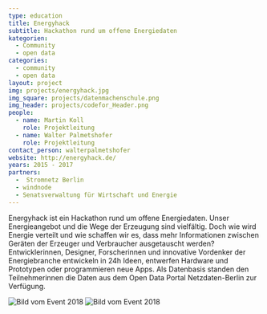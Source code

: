 ```yaml
---
type: education
title: Energyhack
subtitle: Hackathon rund um offene Energiedaten
kategorien:
  - Community
  - open data
categories:
  - community
  - open data
layout: project
img: projects/energyhack.jpg
img_square: projects/datenmachenschule.png
img_header: projects/codefor_Header.png
people:
  - name: Martin Koll
    role: Projektleitung
  - name: Walter Palmetshofer
    role: Projektleitung
contact_person: walterpalmetshofer
website: http://energyhack.de/
years: 2015 - 2017
partners:
  -  Stromnetz Berlin
  - windnode
  - Senatsverwaltung für Wirtschaft und Energie
---
```


Energyhack ist ein Hackathon rund um offene Energiedaten. Unser Energieangebot und die Wege der Erzeugung sind vielfältig. Doch wie wird Energie verteilt und wie schaffen wir es, dass mehr Informationen zwischen Geräten der Erzeuger und Verbraucher ausgetauscht werden? Entwicklerinnen, Designer, Forscherinnen und innovative Vordenker der Energiebranche entwickeln in 24h Ideen, entwerfen Hardware und Prototypen oder programmieren neue Apps. Als Datenbasis standen den Teilnehmerinnen die Daten aus dem Open Data Portal Netzdaten-Berlin zur Verfügung.

![Bild vom Event 2018](/files/projects/energyhack_img_1.jpg)
![Bild vom Event 2018](/files/projects/energyhack_img_2.jpg)